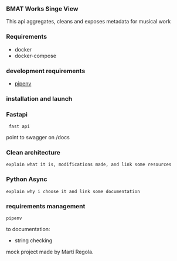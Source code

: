### BMAT Works Singe View

This api aggregates, cleans and exposes metadata for musical work


### Requirements

- docker
- docker-compose

### development requirements

- [pipenv](https://github.com/pypa/pipenv "pipenv")

### installation and launch
    
### Fastapi
    
     fast api
     
point to swagger on /docs

### Clean architecture
    explain what it is, modifications made, and link some resources
    
### Python Async
    explain why i choose it and link some documentation

     
### requirements management
    pipenv
    
to documentation:
* string checking

mock project made by Martí Regola.
